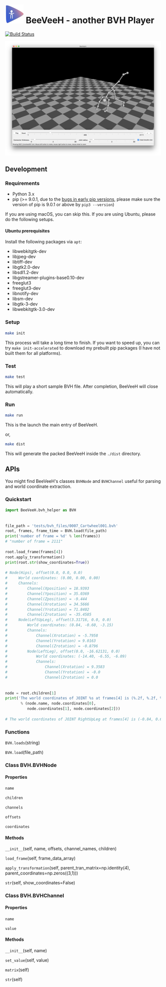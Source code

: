 # <img src='BeeVeeH-small.png' title='BeeVeeH' width='60' height='60' /> BeeVeeH - another BVH Player

[![Build Status](https://travis-ci.org/Aahung/BeeVeeH.svg?branch=master)](https://travis-ci.org/Aahung/BeeVeeH)

![BeeVeeH Screenshot](screenshot.png)

## Development

### Requirements

- Python 3.x
- pip (>= 9.0.1, due to the [bugs in early pip versions](https://github.com/pypa/pip/issues/3826), please make sure the version of pip  is 9.0.1 or above by `pip3 --version`)

If you are using macOS, you can skip this. If you are using Ubuntu, please do the following setups.

#### Ubuntu prerequisites

Install the following packages via `apt`:

- libwebkitgtk-dev
- libjpeg-dev
- libtiff-dev
- libgtk2.0-dev
- libsdl1.2-dev
- libgstreamer-plugins-base0.10-dev
- freeglut3
- freeglut3-dev
- libnotify-dev
- libsm-dev
- libgtk-3-dev
- libwebkitgtk-3.0-dev

### Setup


```sh
make init
```

This process will take a long time to finish. If you want to speed up, you can try `make init-accelerated` to download my prebuilt pip packages (I have not built them for all platforms).

### Test

```sh
make test
```

This will play a short sample BVH file. After completion, BeeVeeH will close automatically.

### Run

```sh
make run
```

This is the launch the main entry of BeeVeeH.

or,

```sh
make dist
```

This will generate the packed BeeVeeH inside the `./dist` directory.

## APIs

You might find BeeVeeH's classes `BVHNode` and `BVHChannel` useful for parsing and world coordinate extraction. 

### Quickstart

```py
import BeeVeeH.bvh_helper as BVH


file_path = 'tests/bvh_files/0007_Cartwheel001.bvh'
root, frames, frame_time = BVH.load(file_path)
print('number of frame = %d' % len(frames))
# "number of frame = 2111"

root.load_frame(frames[4])
root.apply_transformation()
print(root.str(show_coordinates=True))

# Node(Hips), offset(0.0, 0.0, 0.0)
#     World coordinates: (0.00, 0.00, 0.00)
#     Channels:
#         Channel(Xposition) = 18.9393
#         Channel(Yposition) = 35.0369
#         Channel(Zposition) = -9.444
#         Channel(Xrotation) = 34.5666
#         Channel(Yrotation) = 71.8402
#         Channel(Zrotation) = -35.4585
#     Node(LeftUpLeg), offset(3.31716, 0.0, 0.0)
#         World coordinates: (0.84, -0.60, -3.15)
#         Channels:
#             Channel(Xrotation) = -5.7958
#             Channel(Yrotation) = 9.0163
#             Channel(Zrotation) = -0.8796
#         Node(LeftLeg), offset(0.0, -16.62131, 0.0)
#             World coordinates: (-14.40, -6.55, -6.09)
#             Channels:
#                 Channel(Xrotation) = 9.3583
#                 Channel(Yrotation) = -0.0
#                 Channel(Zrotation) = 0.0


node = root.children[1]
print('The world coordinates of JOINT %s at frames[4] is (%.2f, %.2f, %.2f)' \
	   % (node.name, node.coordinates[0], 
	      node.coordinates[1], node.coordinates[2]))

# The world coordinates of JOINT RightUpLeg at frames[4] is (-0.84, 0.60, 3.15)
```

### Functions

`BVH.loads`(string)

`BVH.load`(file_path)

### Class BVH.BVHNode

#### Properties

`name`

`children`

`channels`

`offsets`

`coordinates`

#### Methods
`__init__`(self, name, offsets, channel_names, children)

`load_frame`(self, frame\_data_array)

`apply_transformation`(self, parent\_tran\_matrix=np.identity(4), parent_coordinates=np.zeros((3,1)))

`str`(self, show_coordinates=False)

### Class BVH.BVHChannel

#### Properties

`name`

`value`

#### Methods

`__init__`(self, name)

`set_value`(self, value)

`matrix`(self)

`str`(self)
